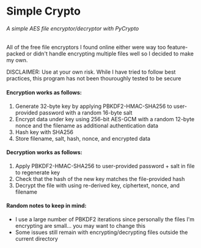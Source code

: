 # Simple Crypto
###### A simple AES file encryptor/decryptor with PyCrypto

All of the free file encryptors I found online either were way too feature-packed or didn't handle encrypting multiple files well so I decided to make my own.  

DISCLAIMER: Use at your own risk.  While I have tried to follow best practices, this program has not been thouroughly tested to be secure

#### Encryption works as follows:  
1. Generate 32-byte key by applying PBKDF2-HMAC-SHA256 to user-provided password with a random 16-byte salt
2. Encrypt data under key using 256-bit AES-GCM with a random 12-byte nonce and the filename as additional authentication data
3. Hash key with SHA256
4. Store filename, salt, hash, nonce, and encrypted data

#### Decryption works as follows:
1. Apply PBKDF2-HMAC-SHA256 to user-provided password + salt in file to regenerate key
2. Check that the hash of the new key matches the file-provided hash
3. Decrypt the file with using re-derived key, ciphertext, nonce, and filename

#### Random notes to keep in mind:
* I use a large number of PBKDF2 iterations since personally the files I'm encrypting are small... you may want to change this
* Some issues still remain with encrypting/decrypting files outside the current directory
